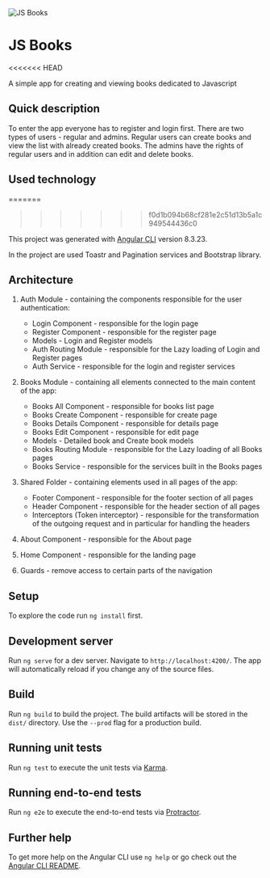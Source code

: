 <img src="https://firebearstudio.com/blog/wp-content/uploads/2016/01/Best-Node.JS-Books-1024x551.jpg" title="JS Books" alt="JS Books">

# JS Books
<<<<<<< HEAD

A simple app for creating and viewing books dedicated to Javascript

## Quick description

To enter the app everyone has to register and login first.
There are two types of users - regular and admins.
Regular users can create books and view the list with already created books.
The admins have the rights of regular users and in addition can edit and delete books.

## Used technology
=======
>>>>>>> f0d1b094b68cf281e2c51d13b5a1c949544436c0

This project was generated with [Angular CLI](https://github.com/angular/angular-cli) version 8.3.23.

In the project are used Toastr and Pagination services and Bootstrap library.

## Architecture

1. Auth Module - containing the components responsible for the user authentication:

   - Login Component - responsible for the login page
   - Register Component - responsible for the register page
   - Models - Login and Register models
   - Auth Routing Module - responsible for the Lazy loading of Login and Register pages
   - Auth Service - responsible for the login and register services

2. Books Module - containing all elements connected to the main content of the app:

   - Books All Component - responsible for books list page
   - Books Create Component - responsible for create page
   - Books Details Component - responsible for details page
   - Books Edit Component - responsible for edit page
   - Models - Detailed book and Create book models
   - Books Routing Module - responsible for the Lazy loading of all Books pages
   - Books Service - responsible for the services built in the Books pages

3. Shared Folder - containing elements used in all pages of the app:

   - Footer Component - responsible for the footer section of all pages
   - Header Component - responsible for the header section of all pages
   - Interceptors (Token interceptor) - responsible for the transformation of the outgoing request and in particular for handling the headers

4. About Component - responsible for the About page

5. Home Component - responsible for the landing page

6. Guards - remove access to certain parts of the navigation

## Setup

To explore the code run `ng install` first.

## Development server

Run `ng serve` for a dev server. Navigate to `http://localhost:4200/`. The app will automatically reload if you change any of the source files.

## Build

Run `ng build` to build the project. The build artifacts will be stored in the `dist/` directory. Use the `--prod` flag for a production build.

## Running unit tests

Run `ng test` to execute the unit tests via [Karma](https://karma-runner.github.io).

## Running end-to-end tests

Run `ng e2e` to execute the end-to-end tests via [Protractor](http://www.protractortest.org/).

## Further help

To get more help on the Angular CLI use `ng help` or go check out the [Angular CLI README](https://github.com/angular/angular-cli/blob/master/README.md).
